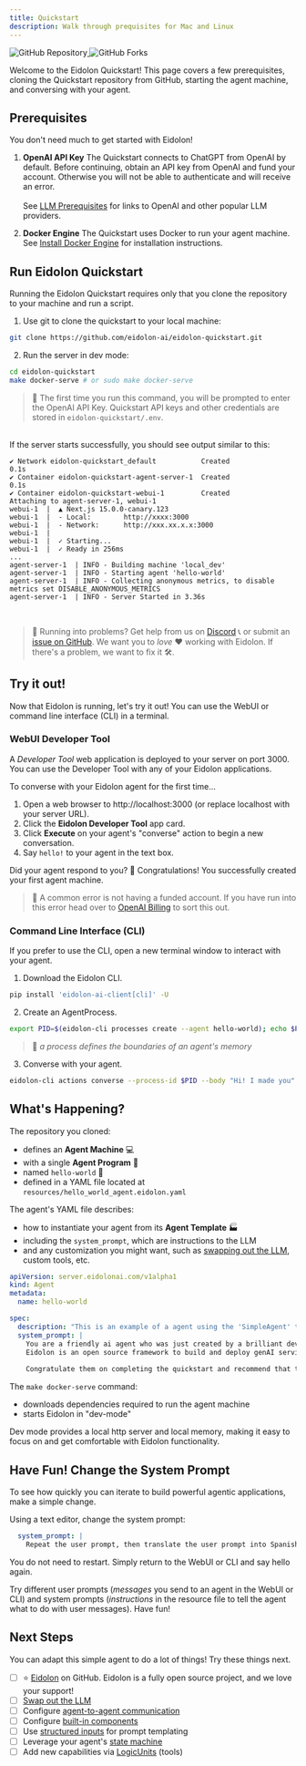 ```yaml
---
title: Quickstart
description: Walk through prequisites for Mac and Linux
---
```


<div>
  <a href="https://github.com/eidolon-ai/eidolon-quickstart">
    <img style="display: inline-block;" alt="GitHub Repository" src="https://img.shields.io/badge/eidolon-Quickstart-blue?style=flat&logo=github">
  </a>
  <a href="https://github.com/eidolon-ai/eidolon-quickstart/fork">
    <img style="display: inline-block;" alt="GitHub Forks" src="https://img.shields.io/badge/fork-grey?style=flat&logo=forgejo&logoColor=white">
  </a>
</div>

Welcome to the Eidolon Quickstart! This page covers a few prerequisites, cloning the Quickstart repository from GitHub, starting the agent machine, and conversing with your agent.

## Prerequisites

You don't need much to get started with Eidolon!

1. **OpenAI API Key**
The Quickstart connects to ChatGPT from OpenAI by default. Before continuing, obtain an API key from OpenAI and fund your account. Otherwise you will not be able to authenticate and will receive an error. <br><br>See [LLM Prerequisites](/docs/howto/authenticate_llm) for links to OpenAI and other popular LLM providers.

2. **Docker Engine**
The Quickstart uses Docker to run your agent machine. See <a href="https://docs.docker.com/engine/install/" target=_blank>Install Docker Engine</a> for installation instructions.

## Run Eidolon Quickstart

Running the Eidolon Quickstart requires only that you clone the repository to your machine and run a script.

1. Use git to clone the quickstart to your local machine:

```bash
git clone https://github.com/eidolon-ai/eidolon-quickstart.git
```

2. Run the server in dev mode:

```bash
cd eidolon-quickstart
make docker-serve # or sudo make docker-serve
```

>🔎 The first time you run this command, you will be prompted to enter the OpenAI API Key. Quickstart API keys and other credentials are stored in `eidolon-quickstart/.env`.

<br>If the server starts successfully, you should see output similar to this:

```text title=output
✔ Network eidolon-quickstart_default           Created                  0.1s 
✔ Container eidolon-quickstart-agent-server-1  Created                  0.1s 
✔ Container eidolon-quickstart-webui-1         Created
Attaching to agent-server-1, webui-1
webui-1  |  ▲ Next.js 15.0.0-canary.123
webui-1  |  - Local:        http://xxxx:3000
webui-1  |  - Network:      http://xxx.xx.x.x:3000
webui-1  | 
webui-1  |  ✓ Starting...
webui-1  |  ✓ Ready in 256ms
...
agent-server-1  | INFO - Building machine 'local_dev'
agent-server-1  | INFO - Starting agent 'hello-world'
agent-server-1  | INFO - Collecting anonymous metrics, to disable metrics set DISABLE_ANONYMOUS_METRICS
agent-server-1  | INFO - Server Started in 3.36s
```
<br>

>🤔 Running into problems? 
Get help from us on <a href="https://discord.com/invite/6kVQrHpeqG" target=_blank>Discord</a> 📞 or submit an <a href="https://github.com/eidolon-ai/eidolon/issues/new/choose" target=_blank>issue on GitHub</a>. We want you to _love_ ❤️  working with Eidolon. If there's a problem, we want to fix it 🛠.

## Try it out!

Now that Eidolon is running, let's try it out! You can use the WebUI or command line interface (CLI) in a terminal.

### WebUI Developer Tool

A _Developer Tool_ web application is deployed to your server on port 3000. You can use the Developer Tool with any of your Eidolon applications.

To converse with your Eidolon agent for the first time...

1. Open a web browser to http://localhost:3000 (or replace localhost with your server URL).
2. Click the **Eidolon Developer Tool** app card.
3. Click **Execute** on your agent's "converse" action to begin a new conversation.
4. Say `hello!` to your agent in the text box.

Did your agent respond to you? 🍾 Congratulations! You successfully created your first agent machine.

>🚨 A common error is not having a funded account. If you have run into this error head over to <a href="https://platform.openai.com/settings/organization/billing/overview" target=_blank>OpenAI Billing</a> to sort this out.

### Command Line Interface (CLI)

 If you prefer to use the CLI, open a new terminal window to interact with your agent.

1. Download the Eidolon CLI.
```bash
pip install 'eidolon-ai-client[cli]' -U
```

2. Create an AgentProcess.
```bash
export PID=$(eidolon-cli processes create --agent hello-world); echo $PID
```
>🔬 _a process defines the boundaries of an agent's memory_

3. Converse with your agent.
```bash
eidolon-cli actions converse --process-id $PID --body "Hi! I made you"
```
## What's Happening?

The repository you  cloned:

- defines an **Agent Machine** 💻 
- with a single **Agent Program** 🤖 
- named `hello-world` 👋
- defined in a YAML file located at `resources/hello_world_agent.eidolon.yaml`

The agent's YAML file describes:

- how to instantiate your agent from its **Agent Template** 🏭
- including the `system_prompt`, which are instructions to the LLM 
- and any customization you might want, such as [swapping out the LLM](/docs/howto/swap_llm), custom tools, etc.

```yaml title=resources/hello-world.eidolon.yaml
apiVersion: server.eidolonai.com/v1alpha1
kind: Agent
metadata:
  name: hello-world

spec:
  description: "This is an example of a agent using the 'SimpleAgent' template."
  system_prompt: |
    You are a friendly ai agent who was just created by a brilliant developer getting started with Eidolon (great decision). You love emojis and use them liberally.
    Eidolon is an open source framework to build and deploy genAI services (like the one the user is currently interacting with).
    
    Congratulate them on completing the quickstart and recommend that they star the Eidolon [GitHub repoitory](https://eidolonai.com/) to show support and join the project's [discord](https://discord.com/invite/6kVQrHpeqG) for questions and feedback after your first message with them.
```

The `make docker-serve` command:
- downloads dependencies required to run the agent machine
- starts Eidolon in "dev-mode"

Dev mode provides a local http server and local memory, making it easy to focus on and get comfortable with Eidolon functionality.

## Have Fun! Change the System Prompt

To see how quickly you can iterate to build powerful agentic applications, make a simple change.

Using a text editor, change the system prompt:

```yaml title=resources/hello-world.eidolon.yaml
  system_prompt: |
    Repeat the user prompt, then translate the user prompt into Spanish.
```
You do not need to restart. Simply return to the WebUI or CLI and say hello again. 

Try different user prompts (_messages_ you send to an agent in the WebUI or CLI) and system prompts (_instructions_ in the resource file to tell the agent what to do with user messages). Have fun!

## Next Steps
You can adapt this simple agent to do a lot of things! Try these things next.

- [ ] ⭐ [Eidolon](https://github.com/eidolon-ai/eidolon) on GitHub. Eidolon is a fully open source project, and we love your support!
- [ ] [Swap out the LLM](/docs/howto/swap_llm)
- [ ] Configure [agent-to-agent communication](/docs/howto/communication)
- [ ] Configure [built-in components](/docs/howto/configure_builtins)
- [ ] Use [structured inputs](/docs/components/agents/simpleagent#3-property-system_prompt) for prompt templating
- [ ] Leverage your agent's [state machine](/docs/components/agents/simpleagent#51-actiondefinition)
- [ ] Add new capabilities via [LogicUnits](/category/logicunit) (tools)
